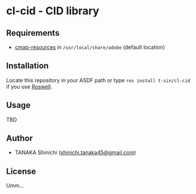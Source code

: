 # cl-cid - CID library

## Requirements

- [cmap-resources](https://github.com/adobe-type-tools/cmap-resources) in `/usr/local/share/adobe` (default location)

## Installation

Locate this repository in your ASDF path or type `ros install t-sin/cl-cid` if you use [Roswell](https://github.com/roswell/roswell).

## Usage

TBD

## Author

- TANAKA Shinichi (<shinichi.tanaka45@gmail.com>)

## License

Umm...
